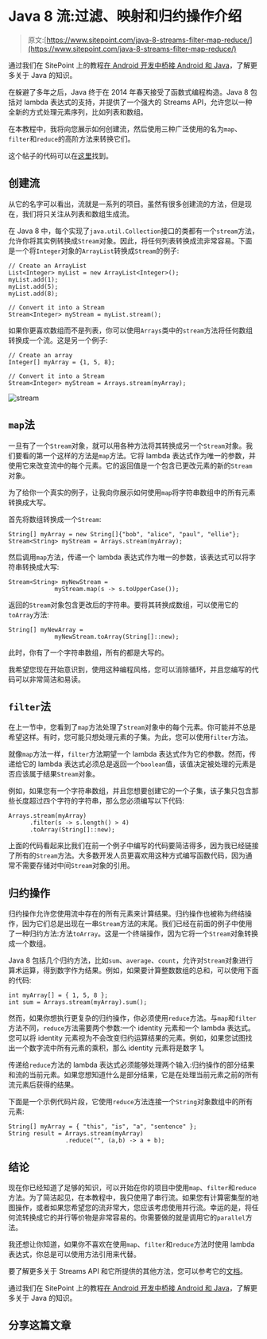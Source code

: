 # Java 8 流:过滤、映射和归约操作介绍

> 原文:[https://www.sitepoint.com/java-8-streams-filter-map-reduce/](https://www.sitepoint.com/java-8-streams-filter-map-reduce/)

通过我们在 SitePoint 上的教程[在 Android 开发中桥接 Android 和 Java](https://www.sitepoint.com/premium/screencasts/bridging-android-and-java-in-android-development)，了解更多关于 Java 的知识。

在躲避了多年之后，Java 终于在 2014 年春天接受了函数式编程构造。Java 8 包括对 lambda 表达式的支持，并提供了一个强大的 Streams API，允许您以一种全新的方式处理元素序列，比如列表和数组。

在本教程中，我将向您展示如何创建流，然后使用三种广泛使用的名为`map`、`filter`和`reduce`的高阶方法来转换它们。

这个帖子的代码可以在[这里](https://github.com/sitepoint-editors/MapFilterReduceOperations)找到。

## 创建流

从它的名字可以看出，流就是一系列的项目。虽然有很多创建流的方法，但是现在，我们将只关注从列表和数组生成流。

在 Java 8 中，每个实现了`java.util.Collection`接口的类都有一个`stream`方法，允许你将其实例转换成`Stream`对象。因此，将任何列表转换成流非常容易。下面是一个将`Integer`对象的`ArrayList`转换成`Stream`的例子:

```
// Create an ArrayList
List<Integer> myList = new ArrayList<Integer>();
myList.add(1);
myList.add(5);
myList.add(8);

// Convert it into a Stream
Stream<Integer> myStream = myList.stream(); 
```

如果你更喜欢数组而不是列表，你可以使用`Arrays`类中的`stream`方法将任何数组转换成一个流。这是另一个例子:

```
// Create an array
Integer[] myArray = {1, 5, 8};

// Convert it into a Stream
Stream<Integer> myStream = Arrays.stream(myArray); 
```

![stream](../Images/0fd72a065151486ac8f83e3ecd644585.png)

## `map`法

一旦有了一个`Stream`对象，就可以用各种方法将其转换成另一个`Stream`对象。我们要看的第一个这样的方法是`map`方法。它将 lambda 表达式作为唯一的参数，并使用它来改变流中的每个元素。它的返回值是一个包含已更改元素的新的`Stream`对象。

为了给你一个真实的例子，让我向你展示如何使用`map`将字符串数组中的所有元素转换成大写。

首先将数组转换成一个`Stream`:

```
String[] myArray = new String[]{"bob", "alice", "paul", "ellie"};
Stream<String> myStream = Arrays.stream(myArray); 
```

然后调用`map`方法，传递一个 lambda 表达式作为唯一的参数，该表达式可以将字符串转换成大写:

```
Stream<String> myNewStream = 
             myStream.map(s -> s.toUpperCase()); 
```

返回的`Stream`对象包含更改后的字符串。要将其转换成数组，可以使用它的`toArray`方法:

```
String[] myNewArray =
             myNewStream.toArray(String[]::new); 
```

此时，你有了一个字符串数组，所有的都是大写的。

我希望您现在开始意识到，使用这种编程风格，您可以消除循环，并且您编写的代码可以非常简洁和易读。

## `filter`法

在上一节中，您看到了`map`方法处理了`Stream`对象中的每个元素。你可能并不总是希望这样。有时，您可能只想处理元素的子集。为此，您可以使用`filter`方法。

就像`map`方法一样，`filter`方法期望一个 lambda 表达式作为它的参数。然而，传递给它的 lambda 表达式必须总是返回一个`boolean`值，该值决定被处理的元素是否应该属于结果`Stream`对象。

例如，如果您有一个字符串数组，并且您想要创建它的一个子集，该子集只包含那些长度超过四个字符的字符串，那么您必须编写以下代码:

```
Arrays.stream(myArray)
      .filter(s -> s.length() > 4)
      .toArray(String[]::new); 
```

上面的代码看起来比我们在前一个例子中编写的代码要简洁得多，因为我已经链接了所有的`Stream`方法。大多数开发人员更喜欢用这种方式编写函数代码，因为通常不需要存储对中间`Stream`对象的引用。

## 归约操作

归约操作允许您使用流中存在的所有元素来计算结果。归约操作也被称为终结操作，因为它们总是出现在一串`Stream`方法的末尾。我们已经在前面的例子中使用了一种归约方法:方法`toArray`。这是一个终端操作，因为它将一个`Stream`对象转换成一个数组。

Java 8 包括几个归约方法，比如`sum`、`average`、`count`，允许对`Stream`对象进行算术运算，得到数字作为结果。例如，如果要计算整数数组的总和，可以使用下面的代码:

```
int myArray[] = { 1, 5, 8 };
int sum = Arrays.stream(myArray).sum(); 
```

然而，如果你想执行更复杂的归约操作，你必须使用`reduce`方法。与`map`和`filter`方法不同，`reduce`方法需要两个参数:一个 identity 元素和一个 lambda 表达式。您可以将 identity 元素视为不会改变归约运算结果的元素。例如，如果您试图找出一个数字流中所有元素的乘积，那么 identity 元素将是数字 1。

传递给`reduce`方法的 lambda 表达式必须能够处理两个输入:归约操作的部分结果和流的当前元素。如果您想知道什么是部分结果，它是在处理当前元素之前的所有流元素后获得的结果。

下面是一个示例代码片段，它使用`reduce`方法连接一个`String`对象数组中的所有元素:

```
String[] myArray = { "this", "is", "a", "sentence" };
String result = Arrays.stream(myArray)
                .reduce("", (a,b) -> a + b); 
```

## 结论

现在你已经知道了足够的知识，可以开始在你的项目中使用`map`、`filter`和`reduce`方法。为了简洁起见，在本教程中，我只使用了串行流。如果您有计算密集型的地图操作，或者如果您希望您的流非常大，您应该考虑使用并行流。幸运的是，将任何流转换成它的并行等价物是非常容易的。你需要做的就是调用它的`parallel`方法。

我还想让你知道，如果你不喜欢在使用`map`、`filter`和`reduce`方法时使用 lambda 表达式，你总是可以使用方法引用来代替。

要了解更多关于 Streams API 和它所提供的其他方法，您可以参考它的[文档](https://docs.oracle.com/javase/8/docs/api/java/util/stream/package-summary.html)。

通过我们在 SitePoint 上的教程[在 Android 开发中桥接 Android 和 Java](https://www.sitepoint.com/premium/screencasts/bridging-android-and-java-in-android-development)，了解更多关于 Java 的知识。

## 分享这篇文章